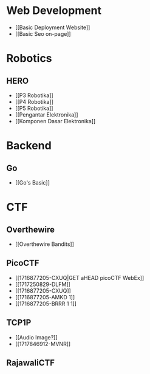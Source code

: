 # Web Development
- [[Basic Deployment Website]]
- [[Basic Seo on-page]]
# Robotics
## HERO 
- [[P3 Robotika]]
- [[P4 Robotika]]
- [[P5 Robotika]]
- [[Pengantar Elektronika]]
- [[Komponen Dasar Elektronika]]
# Backend
## Go 
- [[Go's Basic]]
# CTF 
## Overthewire
- [[Overthewire Bandits]]
## PicoCTF
- [[1716877205-CXUQ|GET aHEAD picoCTF WebEx]]
- [[1717250829-DLFM]]
- [[1716877205-CXUQ]]
- [[1716877205-AMKD 1]]
- [[1716877205-BRRR 1 1]]
## TCP1P
- [[Audio Image?]]
- [[1717846912-MVNR]]

## RajawaliCTF
